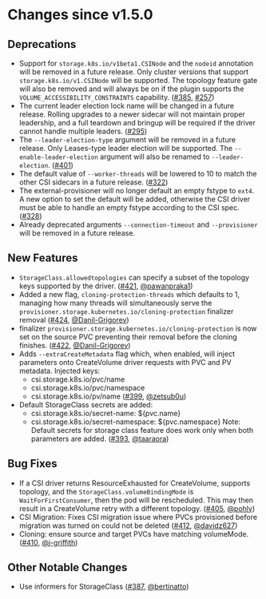 # Changes since v1.5.0

## Deprecations

- Support for `storage.k8s.io/v1beta1.CSINode` and the `nodeid` annotation will be
  removed in a future release. Only cluster versions that support
  `storage.k8s.io/v1.CSINode` will be supported. The topology feature gate will
  also be removed and will always be on if the plugin supports the
  `VOLUME_ACCESSIBILITY_CONSTRAINTS` capability.
  ([#385](https://github.com/kubernetes-csi/external-provisioner/issues/385),
  [#257](https://github.com/kubernetes-csi/external-provisioner/issues/257))
- The current leader election lock name will be changed in a future release.
  Rolling upgrades to a newer sidecar will not maintain proper leadership, and a
  full teardown and bringup will be required if the driver cannot handle
  multiple leaders.
  ([#295](https://github.com/kubernetes-csi/external-provisioner/issues/295))
- The `--leader-election-type` argument will be removed in a future release.
  Only Leases-type leader election will be supported. The
  `--enable-leader-election` argument will also be renamed to
  `--leader-election`.
  ([#401](https://github.com/kubernetes-csi/external-provisioner/issues/401))
- The default value of `--worker-threads` will be lowered to 10 to match the
  other CSI sidecars in a future release.
  ([#322](https://github.com/kubernetes-csi/external-provisioner/issues/322))
- The external-provisioner will no longer default an empty fstype to `ext4`.
  A new option to set the default will be added, otherwise the CSI driver
  must be able to handle an empty fstype according to the CSI spec.
  ([#328](https://github.com/kubernetes-csi/external-provisioner/issues/328))
- Already deprecated arguments `--connection-timeout` and `--provisioner` will
  be removed in a future release.

## New Features

- `StorageClass.allowedtopologies` can specify a subset of the topology keys
  supported by the driver.
  ([#421](https://github.com/kubernetes-csi/external-provisioner/pull/421),
  [@pawanpraka1](https://github.com/pawanpraka1))
- Added a new flag, `cloning-protection-threads` which defaults to 1,
  managing how many threads will simultaneously serve the
  `provisioner.storage.kubernetes.io/cloning-protection` finalizer removal
  ([#424](https://github.com/kubernetes-csi/external-provisioner/pull/424),
  [@Danil-Grigorev](https://github.com/Danil-Grigorev))
- finalizer `provisioner.storage.kubernetes.io/cloning-protection`
  is now set on the source PVC preventing their removal before the cloning finishes.
  ([#422](https://github.com/kubernetes-csi/external-provisioner/pull/422),
  [@Danil-Grigorev](https://github.com/Danil-Grigorev))
- Adds `--extraCreateMetadata` flag which, when enabled, will inject parameters onto CreateVolume driver requests with PVC and PV metadata.
  Injected keys:
  - csi.storage.k8s.io/pvc/name
  - csi.storage.k8s.io/pvc/namespace
  - csi.storage.k8s.io/pv/name ([#399](https://github.com/kubernetes-csi/external-provisioner/pull/399), [@zetsub0u](https://github.com/zetsub0u))
- Default StorageClass secrets are added:
  - csi.storage.k8s.io/secret-name: ${pvc.name}
  - csi.storage.k8s.io/secret-namespace: ${pvc.namespace}
  Note: Default secrets for storage class feature does work only when both parameters are added. ([#393](https://github.com/kubernetes-csi/external-provisioner/pull/393), [@taaraora](https://github.com/taaraora))

## Bug Fixes

- If a CSI driver returns ResourceExhausted for CreateVolume, supports topology,
  and the `StorageClass.volumeBindingMode` is `WaitForFirstConsumer`,
  then the pod will be rescheduled. This may then result in a CreateVolume retry
  with a different topology.
  ([#405](https://github.com/kubernetes-csi/external-provisioner/pull/405),
  [@pohly](https://github.com/pohly))
- CSI Migration: Fixes CSI migration issue where PVCs provisioned before
  migration was turned on could not be deleted
  ([#412](https://github.com/kubernetes-csi/external-provisioner/pull/412),
  [@davidz627](https://github.com/davidz627))
- Cloning: ensure source and target PVCs have matching volumeMode.
  ([#410](https://github.com/kubernetes-csi/external-provisioner/pull/410),
  [@j-griffith](https://github.com/j-griffith))


## Other Notable Changes

- Use informers for StorageClass ([#387](https://github.com/kubernetes-csi/external-provisioner/pull/387), [@bertinatto](https://github.com/bertinatto))



